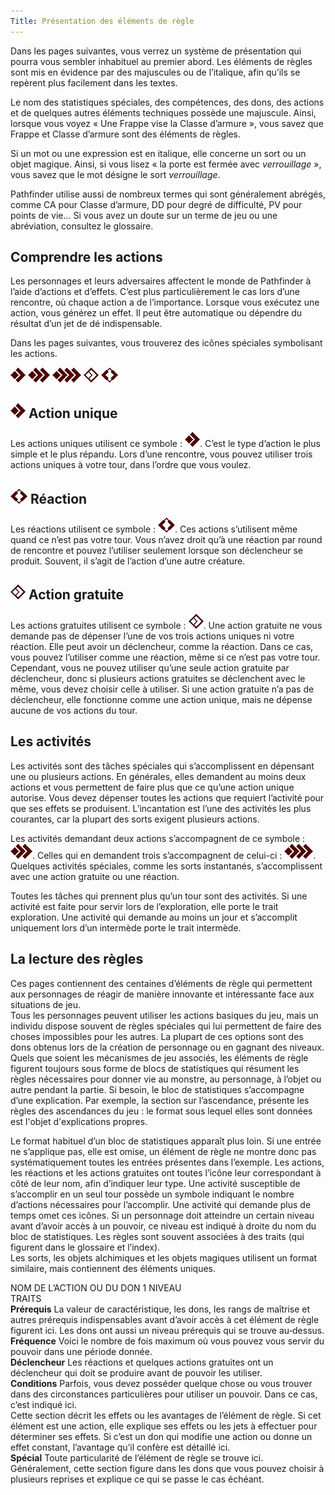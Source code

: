 ```yaml
---
Title: Présentation des éléments de règle
---
```

Dans les pages suivantes, vous verrez un système de présentation qui pourra vous sembler inhabituel au premier abord. Les éléments de règles sont mis en évidence par des majuscules ou de l’italique, afin qu’ils se repèrent plus facilement dans les textes.

Le nom des statistiques spéciales, des compétences, des dons, des actions et de quelques autres éléments techniques possède une majuscule. Ainsi, lorsque vous voyez « Une Frappe vise la Classe d’armure », vous savez que Frappe et Classe d’armure sont des éléments de règles.

Si un mot ou une expression est en italique, elle concerne un sort ou un objet magique. Ainsi, si vous lisez « la porte est fermée avec *verrouillage* », vous savez que le mot désigne le sort *verrouillage*.

Pathfinder utilise aussi de nombreux termes qui sont généralement abrégés, comme
CA pour Classe d’armure, DD pour degré de difficulté, PV pour points de vie... Si vous
avez un doute sur un terme de jeu ou une abréviation, consultez le glossaire.

## Comprendre les actions
Les personnages et leurs adversaires affectent le monde de Pathfinder à l’aide d’actions et d’effets. C’est plus particulièrement le cas lors d’une rencontre, où chaque action a de l’importance. Lorsque vous exécutez une action, vous générez un effet. Il peut être automatique ou dépendre du résultat d’un jet de dé indispensable.

Dans les pages suivantes, vous trouverez des icônes spéciales symbolisant les actions.

![action](/1action.png)
![deux actions](/2actions.png)
![trois actions](/3actions.png)
![action libre](/actionlibre.png)
![réaction](/réaction.png)


## ![action](/1action.png) Action unique
Les actions uniques utilisent ce symbole : ![action](/1action.png).
C’est le type d’action le plus simple et le plus répandu. Lors d’une rencontre, vous pouvez utiliser trois actions uniques à votre tour, dans l’ordre que vous voulez.

## ![réaction](/réaction.png) Réaction
Les réactions utilisent ce symbole : ![réaction](/réaction.png). 
Ces actions s’utilisent même quand ce n’est pas votre tour. Vous n’avez droit qu’à une réaction par round de rencontre et pouvez l’utiliser seulement lorsque son déclencheur se produit. Souvent, il s’agit de l’action d’une autre créature.

## ![action libre](/actionlibre.png) Action gratuite
Les actions gratuites utilisent ce symbole : ![action libre](/actionlibre.png). 
Une action gratuite ne vous demande pas de dépenser l’une de vos trois actions uniques ni votre réaction. Elle peut avoir un déclencheur, comme la réaction. Dans ce cas, vous pouvez l’utiliser comme une réaction, même si ce n’est pas votre tour. Cependant, vous ne pouvez utiliser qu’une seule action gratuite par déclencheur, donc si plusieurs actions gratuites se déclenchent avec le même, vous devez choisir celle à utiliser. Si une action gratuite n’a pas de déclencheur, elle fonctionne comme une action unique, mais ne dépense aucune de vos actions du tour.

## Les activités
Les activités sont des tâches spéciales qui s’accomplissent en dépensant une ou plusieurs actions. En générales, elles demandent au moins deux actions et vous permettent de faire plus que ce qu’une action unique autorise. Vous devez dépenser toutes les actions que requiert l’activité pour que ses effets se produisent. L’incantation est l’une des activités les plus courantes, car la plupart des sorts exigent plusieurs actions.

Les activités demandant deux actions s’accompagnent de ce symbole : ![deux actions](/2actions.png). Celles qui en demandent trois s’accompagnent de celui-ci : ![trois actions](/3actions.png). Quelques activités spéciales, comme les sorts instantanés, s’accomplissent avec une action gratuite ou une réaction.

Toutes les tâches qui prennent plus qu’un tour sont des activités. Si une activité est faite pour servir lors de l’exploration, elle porte le trait exploration. Une activité qui demande au moins un jour et s’accomplit uniquement lors d’un intermède porte le trait intermède.

## La lecture des règles
Ces pages contiennent des centaines d’éléments de règle qui permettent aux personnages de réagir de manière innovante et intéressante face aux situations de jeu.  
Tous les personnages peuvent utiliser les actions basiques du jeu, mais un individu dispose souvent de règles spéciales qui lui permettent de faire des choses impossibles pour les autres. La plupart de ces options sont des dons obtenus lors de la création de personnage ou en gagnant des niveaux.  
Quels que soient les mécanismes de jeu associés, les éléments de règle figurent toujours sous forme de blocs de statistiques
qui résument les règles nécessaires pour donner vie au monstre, au personnage, à l’objet ou autre pendant la partie. Si besoin, le bloc de statistiques s’accompagne d’une explication. Par exemple, la section sur l’ascendance, présente les règles des ascendances du jeu : le format sous lequel elles sont données est l'objet d'explications propres.  

Le format habituel d’un bloc de statistiques apparaît plus loin. Si une entrée ne s’applique pas, elle est omise, un élément
de règle ne montre donc pas systématiquement toutes les entrées présentes dans l’exemple. Les actions, les réactions et les actions gratuites ont toutes l’icône leur correspondant à côté de leur nom, afin d’indiquer leur type. Une activité susceptible de s’accomplir en un seul tour possède un symbole indiquant le nombre d’actions nécessaires pour l’accomplir. Une activité qui demande plus de temps omet ces icônes. Si un personnage doit atteindre un certain niveau avant d’avoir accès à un pouvoir, ce niveau est indiqué à droite du nom du bloc de statistiques. Les règles sont souvent associées à des traits (qui figurent dans le glossaire et l’index).  
Les sorts, les objets alchimiques et les objets magiques utilisent un format similaire, mais contiennent des éléments uniques.

NOM DE L’ACTION OU DU DON 1 NIVEAU  
TRAITS  
**Prérequis** La valeur de caractéristique, les dons, les rangs de maîtrise et autres prérequis indispensables avant d’avoir accès à cet élément de règle figurent ici. Les dons ont aussi un niveau prérequis qui se trouve au‑dessus.  
**Fréquence** Voici le nombre de fois maximum où vous pouvez vous servir du pouvoir dans une période donnée.  
**Déclencheur** Les réactions et quelques actions gratuites ont un déclencheur qui doit se produire avant de pouvoir les utiliser.  
**Conditions** Parfois, vous devez posséder quelque chose ou vous trouver dans des circonstances particulières pour utiliser un pouvoir. Dans ce cas, c’est indiqué ici.  
Cette section décrit les effets ou les avantages de l’élément de règle. Si cet élément est une action, elle explique ses effets ou les jets à effectuer pour déterminer ses effets. Si c’est un don qui modifie une action ou donne un effet constant, l’avantage qu’il confère est détaillé ici.  
**Spécial** Toute particularité de l’élément de règle se trouve ici. Généralement, cette section figure dans les dons que vous pouvez choisir à plusieurs reprises et explique ce qui se passe le cas échéant.
